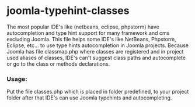 # joomla-typehint-classes
The most popular IDE's like (netbeans, eclipse, phpstorm) have autocompletion and type hint support for many framework and cms excluding Joomla.
This file helps some IDE's like NetBeans, Phpstorm, Eclipse, etc... to use type hints autocompletion in Joomla projects.
Because Joomla has file classmap.php where classes are registered and in project used aliases of classes, IDE's can't suggest class paths and autocomplete or go to the class or methods declarations.

### Usage:

Put the file classes.php which is placed in folder predefined, to your project folder after that IDE's can use Joomla typehints and autocompleting.
